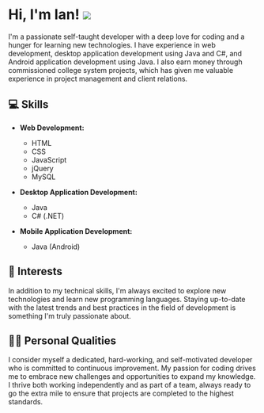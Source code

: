 

# Hi, I'm Ian! ![](https://komarev.com/ghpvc/?username=iandiv)

I'm a passionate self-taught developer with a deep love for coding and a hunger for learning new technologies. I have experience in web development, desktop application development using Java and C#, and Android application development using Java. I also earn money through commissioned college system projects, which has given me valuable experience in project management and client relations.

## 💻 Skills

- **Web Development:** 
  - HTML
  - CSS
  - JavaScript
  - jQuery
  - MySQL

- **Desktop Application Development:** 
  - Java
  - C# (.NET)

- **Mobile Application Development:** 
  - Java (Android)

## 🚀 Interests

In addition to my technical skills, I'm always excited to explore new technologies and learn new programming languages. Staying up-to-date with the latest trends and best practices in the field of development is something I'm truly passionate about.

## 👨‍💼 Personal Qualities

I consider myself a dedicated, hard-working, and self-motivated developer who is committed to continuous improvement. My passion for coding drives me to embrace new challenges and opportunities to expand my knowledge. I thrive both working independently and as part of a team, always ready to go the extra mile to ensure that projects are completed to the highest standards.



<!-- You can customize this section with your own social media links and badges. -->

